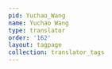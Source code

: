 ```yaml
---
pid: Yuchao_Wang
name: Yuchao Wang
type: translator
order: '162'
layout: tagpage
collection: translator_tags
---
```


